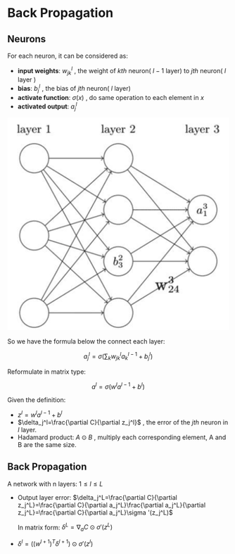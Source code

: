 # Back Propagation

## Neurons

For each neuron, it can be considered as:
- **input weights**: $w_{jk}^l$ , the weight of $kth$ neuron( $l-1$ layer) to $jth$ neuron( $l$ layer )
- **bias**: $b_j^l$ , the bias of $jth$ neuron( $l$ layer)
- **activate function**: $\sigma(x)$ , do same operation to each element in $x$ 
- **activated output**: $a_j^l$

![alt text](../../assets/MarkdownImg/image-10.png)

So we have the formula below the connect each layer:

$$a_j^l=\sigma(\sum_k w_{jk}^la_k^{l-1}+b_j^l)$$

Reformulate in matrix type:

$$a^l=\sigma(w^la^{l-1}+b^l)$$

Given the definition:
- $z^l=w^la^{l-1}+b^l$
- $\delta_j^l=\frac{\partial C}{\partial z_j^l}$ , the error of the $jth$ neuron in $l$ layer.
- Hadamard product: $A\odot B$ , multiply each corresponding element, A and B are the same size.


## Back Propagation
A network with n layers: $1\le l \le L$
- Output layer error: $\delta_j^L=\frac{\partial C}{\partial z_j^L}=\frac{\partial C}{\partial a_j^L}\frac{\partial a_j^L}{\partial z_j^L}=\frac{\partial C}{\partial a_j^L}\sigma '(z_j^L)$
  
  In matrix form: $\delta^L=\nabla _aC\odot \sigma'(z^L)$
- $\delta^l=((w^{l+1})^T\delta^{l+1})\odot\sigma'(z^l)$
